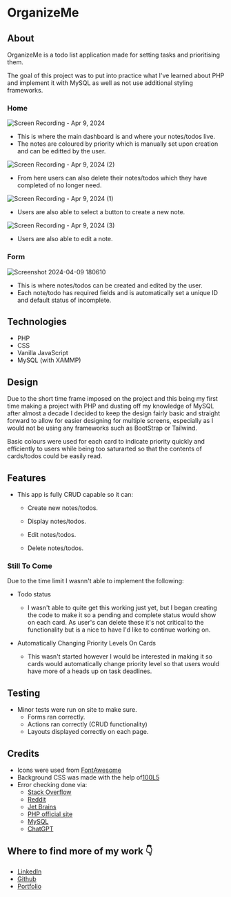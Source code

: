 # OrganizeMe

## About

OrganizeMe is a todo list application made for setting tasks and prioritising them.

The goal of this project was to put into practice what I've learned about PHP and implement it with MySQL as well as not use additional styling frameworks.


### Home

![Screen Recording - Apr 9, 2024](https://github.com/Terafora/OrganizeMe/assets/144109245/8fa2cd3d-063e-4238-a014-477bafbff0c9)

- This is where the main dashboard is and where your notes/todos live.
- The notes are coloured by priority which is manually set upon creation and can be editted by the user.

![Screen Recording - Apr 9, 2024 (2)](https://github.com/Terafora/OrganizeMe/assets/144109245/3f6005fd-22f7-4fde-ad76-0cde19a13e82)

- From here users can also delete their notes/todos which they have completed of no longer need.

![Screen Recording - Apr 9, 2024 (1)](https://github.com/Terafora/OrganizeMe/assets/144109245/48bd51b8-b573-4e29-b551-e52f4cf9de41)

- Users are also able to select a button to create a new note.

![Screen Recording - Apr 9, 2024 (3)](https://github.com/Terafora/OrganizeMe/assets/144109245/90abd886-51ee-413c-9b95-2ce55ad7a39e)

- Users are also able to edit a note.

### Form

![Screenshot 2024-04-09 180610](https://github.com/Terafora/OrganizeMe/assets/144109245/53bda497-4052-4be8-bc95-f3557b7ea69c)

- This is where notes/todos can be created and edited by the user.
- Each note/todo has required fields and is automatically set a unique ID and default status of incomplete.

## Technologies

- PHP 
- CSS
- Vanilla JavaScript
- MySQL (with XAMMP)

## Design

Due to the short time frame imposed on the project and this being my first time making a project with PHP and dusting off my knowledge of MySQL after almost a decade I decided to keep the design fairly basic and straight forward to allow for easier designing for multiple screens, especially as I would not be using any frameworks such as BootStrap or Tailwind.

Basic colours were used for each card to indicate priority quickly and efficiently to users while being too saturarted so that the contents of cards/todos could be easily read.

## Features

- This app is fully CRUD capable so it can:

    - Create new notes/todos.

    - Display notes/todos.
    
    - Edit notes/todos.

    - Delete notes/todos.

### Still To Come

Due to the time limit I wasnn't able to implement the following:

- Todo status
  - I wasn't able to quite get this working just yet, but I began creating the code to make it so a pending and complete status would show on each card. As user's can delete these it's not critical to the functionality but is a nice to have I'd like to continue working on.

- Automatically Changing Priority Levels On Cards
    - This wasn't started however I would be interested in making it so cards would automatically change priority level so that users would have more of a heads up on task deadlines.

## Testing

- Minor tests were run on site to make sure.
    - Forms ran correctly.
    - Actions ran correctly (CRUD functionality)
    - Layouts displayed correctly on each page.

## Credits

- Icons were used from [FontAwesome](https://fontawesome.com/)
- Background CSS was made with the help of[100L5](https://10015.io)
- Error checking done via:
    - [Stack Overflow](https://stackoverflow.com/)
    - [Reddit](https://Reddit.com/)
    - [Jet Brains](https://www.jetbrains.com)
    - [PHP official site](https://www.php.net)
    - [MySQL](https://dev.mysql.com)
    - [ChatGPT](https://chat.openai.com/)

## Where to find more of my work 👇

- [LinkedIn](https://www.linkedin.com/in/charlotte-stone-web/)
- [Github](https://github.com/Terafora)
- [Portfolio](https://terafora.github.io/Portfolio-Site/)
